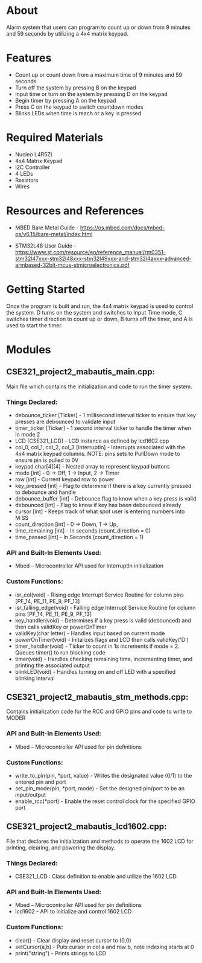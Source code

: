 # About
Alarm system that users can program to count up or down from 9 minutes and 59 seconds by utilizing a 4x4 matrix keypad.
# Features
* Count up or count down from a maximum time of 9 minutes and 59 seconds
* Turn off the system by pressing B on the keypad
* Input time or turn on the system by pressing D on the keypad
* Begin timer by pressing A on the keypad
* Press C on the keypad to switch countdown modes
* Blinks LEDs when time is reach or a key is pressed

# Required Materials
* Nucleo L4R5ZI
* 4x4 Matrix Keypad
* I2C Controller
* 4 LEDs
* Resistors
* Wires

# Resources and References
* MBED Bare Metal Guide - https://os.mbed.com/docs/mbed-os/v6.15/bare-metal/index.html

* STM32L48 User Guide - https://www.st.com/resource/en/reference_manual/rm0351-stm32l47xxx-stm32l48xxx-stm32l49xxx-and-stm32l4axxx-advanced-armbased-32bit-mcus-stmicroelectronics.pdf 

# Getting Started
Once the program is built and run, the 4x4 matrix keypad is used to control the system. D turns on the system and switches to Input Time mode, C switches timer direction to count up or down, B turns off the timer, and A is used to start the timer.

# Modules

## CSE321_project2_mabautis_main.cpp:
Main file which contains the initialization and code to run the timer system.

### Things Declared: 
* debounce_ticker [Ticker] - 1 millisecond interval ticker to ensure that key presses are debounced to validate input
* timer_ticker [Ticker] - 1 second interval ticker to handle the timer when in mode 2
* LCD [CSE321_LCD] - LCD instance as defined by lcd1602.cpp
* col_0, col_1, col_2, col_3 [InterruptIn] - Interrupts associated with the 4x4 matrix keypad columns. NOTE: pins sets to PullDown mode to ensure pin is pulled to 0V
* keypad char[4][4] - Nested array to represent keypad buttons
* mode [int] -  0 -> Off, 1 -> Input, 2 -> Timer
* row [int] - Current keypad row to power
* key_pressed [int] - Flag to determine if there is a key currently pressed to debounce and handle
* debounce_buffer [int] - Debounce flag to know when a key press is valid
* debounced [int] - Flag to know if key has been debounced already
* cursor [int] - Keeps track of what spot user is entering numbers into M:SS
* count_direction [int] - 0 -> Down, 1 -> Up,
* time_remaining [int] - In seconds (count_direction = 0)
* time_passed [int] - In Seconds (count_direction = 1)

### API and Built-In Elements Used:
* Mbed – Microcontroller API used for InterruptIn initialization

### Custom Functions:
* isr_col(void) - Rising edge Interrupt Service Routine for column pins [PF_14, PE_11, PE_9, PF_13]
* isr_falling_edge(void) - Falling edge Interrupt Service Routine for column pins [PF_14, PE_11, PE_9, PF_13]
* key_handler(void) - Determines if a key press is valid (debounced) and then calls validKey or powerOnTimer
* validKey(char letter) - Handles input based on current mode
* powerOnTimer(void) - Initalizes flags and LCD then calls validKey('D')
* timer_handler(void) - Ticker to count in 1s increments if mode = 2. Queues timer() to run blocking code
* timer(void) - Handles checking remaining time, incrementing timer, and printing the associated output
* blinkLED(void) - Handles turning on and off LED with a specified blinking interval

## CSE321_project2_mabautis_stm_methods.cpp:
Contains initialization code for the RCC and GPIO pins and code to write to MODER

### API and Built-In Elements Used:
* Mbed – Microcontroller API used for pin definitions

### Custom Functions:
* write_to_pin(pin, *port, value) - Writes the designated value (0/1) to the entered pin and port
* set_pin_mode(pin, *port, mode) - Set the designed pin/port to be an input/output
* enable_rcc(*port) - Enable the reset control clock for the specified GPIO port

## CSE321_project2_mabautis_lcd1602.cpp:
File that declares the initialization and methods to operate the 1602 LCD for printing, clearing, and powering the display.

### Things Declared: 
* CSE321_LCD : Class definition to enable and utilize the 1602 LCD

### API and Built-In Elements Used:
* Mbed – Microcontroller API used for pin definitions
* lcd1602 - API to initialize and control 1602 LCD

### Custom Functions:
* clear() - Clear display and reset cursor to (0,0)
* setCursor(a,b) -  Puts cursor in col a and row b, note indexing starts at 0
* print("string") - Prints strings to LCD
